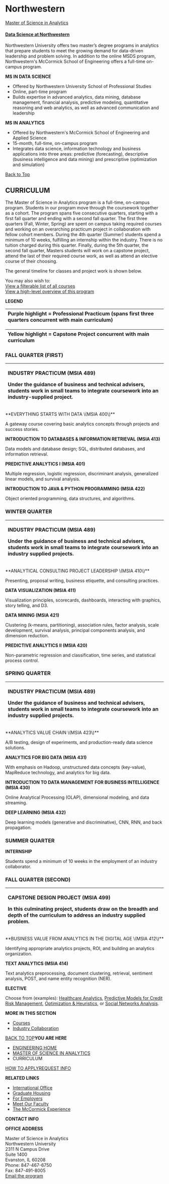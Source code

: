 # Northwestern

[Master of Science in Analytics](https://www.mccormick.northwestern.edu/analytics/curriculum/)

#### [Data Science at Northwestern](https://www.sps.northwestern.edu/masters/data-science/#Data%20Science%20Curriculum)

Northwestern University offers two master’s degree programs in analytics that prepare students to meet the growing demand for data-driven leadership and problem solving. In addition to the online MSDS program, Northwestern's McCormick School of Engineering offers a full-time on-campus program.

**MS IN DATA SCIENCE** 

* Offered by Northwestern University School of Professional Studies
* Online, part-time program
* Builds expertise in advanced analytics, data mining, database management, financial analysis, predictive modeling, quantitative reasoning and web analytics, as well as advanced communication and leadership

**MS IN ANALYTICS**

* Offered by Northwestern's McCormick School of Engineering and Applied Science
* 15-month, full-time, on-campus program
* Integrates data science, information technology and business applications into three areas: predictive \(forecasting\), descriptive \(business intelligence and data mining\) and prescriptive \(optimization and simulation\)

[Back to Top](https://www.sps.northwestern.edu/masters/data-science/#top)  


## CURRICULUM <a id="page-title"></a>

The Master of Science in Analytics program is a full-time, on-campus program. Students in our program move through the coursework together as a cohort. The program spans five consecutive quarters, starting with a first fall quarter and ending with a second fall quarter. The first three quarters \(Fall, Winter, Spring\) are spent on campus taking required courses and working on an overarching practicum project in collaboration with fellow cohort members. During the 4th quarter \(Summer\) students spend a minimum of 10 weeks, fulfilling an internship within the industry. There is no tuition charged during this quarter. Finally, during the 5th quarter, the second fall quarter, Masters students will work on a capstone project, attend the last of their required course work, as well as attend an elective course of their choosing. 

The general timeline for classes and project work is shown below.

You may also wish to:  
[View a filterable list of all courses](https://www.mccormick.northwestern.edu/analytics/curriculum/courses.html)  
[View a high-level overview of this program](https://www.mccormick.northwestern.edu/analytics/overview/index.html)

**LEGEND**

| **Purple highlight** = Professional Practicum \(spans first three quarters concurrent with main curriculum\) |
| :--- |


| **Yellow highlight** = Capstone Project concurrent with main curriculum |
| :--- |


### FALL QUARTER \(FIRST\)

<table>
  <thead>
    <tr>
      <th style="text-align:left">
        <p><b>INDUSTRY PRACTICUM (MSIA 489)</b>
        </p>
        <p>Under the guidance of business and technical advisers, students work in
          small teams to integrate coursework into an industry-supplied project.</p>
      </th>
    </tr>
  </thead>
  <tbody></tbody>
</table>**EVERYTHING STARTS WITH DATA \(MSIA 400\)**

A gateway course covering basic analytics concepts through projects and success stories.

**INTRODUCTION TO DATABASES & INFORMATION RETRIEVAL \(MSIA 413\)**

Data models and database design; SQL, distributed databases, and information retrieval.

**PREDICTIVE ANALYTICS I \(MSIA 401\)**

Multiple regression, logistic regression, discriminant analysis, generalized linear models, and survival analysis.

**INTRODUCTION TO JAVA & PYTHON PROGRAMMING \(MSIA 422\)**

Object oriented programming, data structures, and algorithms.

### WINTER QUARTER

<table>
  <thead>
    <tr>
      <th style="text-align:left">
        <p><b>INDUSTRY PRACTICUM (MSIA 489)</b>
        </p>
        <p>Under the guidance of business and technical advisers, students work in
          small teams to integrate coursework into an industry supplied projects.</p>
      </th>
    </tr>
  </thead>
  <tbody></tbody>
</table>**ANALYTICAL CONSULTING PROJECT LEADERSHIP \(MSIA 410\)**

Presenting, proposal writing, business etiquette, and consulting practices.

**DATA VISUALIZATION \(MSIA 411\)**

Visualization principles, scorecards, dashboards, interacting with graphics, story telling, and D3.

**DATA MINING \(MSIA 421\)**

Clustering \(k-means, partitioning\), association rules, factor analysis, scale development, survival analysis, principal components analysis, and dimension reduction.

**PREDICTIVE ANALYTICS II \(MSIA 420\)**

Non-parametric regression and classification, time series, and statistical process control.

### SPRING QUARTER

<table>
  <thead>
    <tr>
      <th style="text-align:left">
        <p><b>INDUSTRY PRACTICUM (MSIA 489)</b>
        </p>
        <p>Under the guidance of business and technical advisers, students work in
          small teams to integrate coursework into an industry supplied projects.</p>
      </th>
    </tr>
  </thead>
  <tbody></tbody>
</table>**ANALYTICS VALUE CHAIN \(MSIA 423\)**

A/B testing, design of experiments, and production-ready data science solutions.

**ANALYTICS FOR BIG DATA \(MSIA 431\)**

With emphasis on Hadoop, unstructured data concepts \(key-value\), MapReduce technology, and analytics for big data.

**INTRODUCTION TO DATA MANAGEMENT FOR BUSINESS INTELLIGENCE \(MSIA 430\)**

Online Analytical Processing \(OLAP\), dimensional modeling, and data streaming.

**DEEP LEARNING \(MSIA 432\)**

Deep learning models \(generative and discriminative\), CNN, RNN, and back propagation.

### SUMMER QUARTER

**INTERNSHIP**

Students spend a minimum of 10 weeks in the employment of an industry collaborator.

### FALL QUARTER \(SECOND\)

<table>
  <thead>
    <tr>
      <th style="text-align:left">
        <p><b>CAPSTONE DESIGN PROJECT (MSIA 499)</b>
        </p>
        <p>In this culminating project, students draw on the breadth and depth of
          the curriculum to address an industry supplied problem.</p>
      </th>
    </tr>
  </thead>
  <tbody></tbody>
</table>**BUSINESS VALUE FROM ANALYTICS IN THE DIGITAL AGE \(MSIA 412\)**

Identifying appropriate analytics projects, ROI, and building an analytics organization.

**TEXT ANALYTICS \(MSIA 414\)**

Text analytics preprocessing, document clustering, retrieval, sentiment analysis, POST, and name entity recognition \(NER\).

**ELECTIVE** 

Choose from \(examples\): [Healthcare Analytics](https://www.mccormick.northwestern.edu/analytics/curriculum/descriptions/msia-490-23.html), [Predictive Models for Credit Risk Management](https://www.mccormick.northwestern.edu/analytics/curriculum/descriptions/msia-490-21.html), [Optimization & Heuristics](https://www.mccormick.northwestern.edu/analytics/curriculum/descriptions/msia-440.html), or [Social Networks Analysis](https://www.mccormick.northwestern.edu/analytics/curriculum/descriptions/msia-490-27.html).

**MORE IN THIS SECTION**

* [Courses](https://www.mccormick.northwestern.edu/analytics/curriculum/courses.html)
* [Industry Collaboration](https://www.mccormick.northwestern.edu/analytics/curriculum/industry-collaboration.html)

[BACK TO TOP](https://www.mccormick.northwestern.edu/analytics/curriculum/#top)**YOU ARE HERE**

* [ENGINEERING HOME](https://www.mccormick.northwestern.edu/index.html)
* [MASTER OF SCIENCE IN ANALYTICS](https://www.mccormick.northwestern.edu/analytics/index.html)
* CURRICULUM

[HOW TO APPLY](https://pmp-application.mccormick.northwestern.edu/)[REQUEST INFO](https://www.mccormick.northwestern.edu/analytics/curriculum/#pre-footer)

**RELATED LINKS**

* [International Office](http://www.northwestern.edu/international/)
* [Graduate Housing](http://www.northwestern.edu/living/)
* [For Employers](https://www.mccormick.northwestern.edu/analytics/employers/index.html)
* [Meet Our Faculty](https://www.mccormick.northwestern.edu/analytics/faculty/index.html)
* [The McCormick Experience](https://www.mccormick.northwestern.edu/explore/index.html)

**CONTACT INFO**

**OFFICE ADDRESS**

Master of Science in Analytics  
Northwestern University  
2311 N Campus Drive  
Suite 1400  
Evanston, IL 60208  
Phone: 847-467-6750  
Fax: 847-491-8005  
[Email the program](mailto:analytics@northwestern.edu)  


